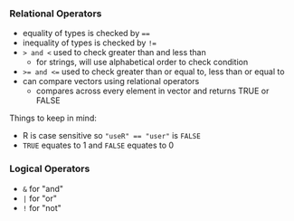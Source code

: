 ### Relational Operators
- equality of types is checked by ```== ```
- inequality of types is checked by ```!=```
- ```> and <``` used to check greater than and less than
  - for strings, will use alphabetical order to check condition
- ```>= and <=``` used to check greater than or equal to, less than or equal to
- can compare vectors using relational operators
  - compares across every element in vector and returns TRUE or FALSE
  
Things to keep in mind:
- R is case sensitive so ```"useR" == "user"``` is ```FALSE```
- ```TRUE``` equates to 1 and ```FALSE``` equates to 0

### Logical Operators
- `&` for "and"
- `|` for "or"
- `!` for "not"
